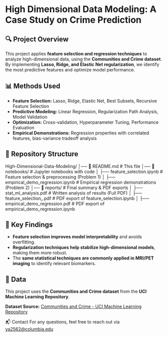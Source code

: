 # High Dimensional Data Modeling: A Case Study on Crime Prediction

## 🔍 Project Overview
This project applies **feature selection and regression techniques** to analyze high-dimensional data, using the **Communities and Crime dataset**. By implementing **Lasso, Ridge, and Elastic Net regularization**, we identify the most predictive features and optimize model performance. 

## 📊 Methods Used
- **Feature Selection:** Lasso, Ridge, Elastic Net, Best Subsets, Recursive Feature Selection
- **Predictive Modeling:** Linear Regression, Regularization Path Analysis, Model Validation
- **Optimization:** Cross-validation, Hyperparameter Tuning, Performance Evaluation
- **Empirical Demonstrations:** Regression properties with correlated features, bias-variance tradeoff analysis

## 📂 Repository Structure
High-Dimensional-Data-Modeling/
│── 📜 README.md               # This file
│── 📂 notebooks/               # Jupyter notebooks with code
│   ├── feature_selection.ipynb  # Feature selection & preprocessing (Problem 1)
│   ├── empirical_demo_regression.ipynb  # Empirical regression demonstrations (Problem 2)
│── 📂 reports/                 # Final summary & PDF exports
│   ├── stat_ml_analysis.pdf  # Written analysis of results (Full PDF)
│   ├── feature_selection_.pdf  # PDF export of feature_selection.ipynb
│   ├── empirical_demo_regression.pdf  # PDF export of empirical_demo_regression.ipynb


## 🚀 Key Findings
- **Feature selection improves model interpretability** and avoids overfitting.
- **Regularization techniques help stabilize high-dimensional models**, making them more robust.
- The **same statistical techniques are commonly applied in MRI/PET imaging** to identify relevant biomarkers.

## 📂 Data
This project uses the **Communities and Crime dataset** from the **UCI Machine Learning Repository**.

**Dataset Source:**
[Communities and Crime - UCI Machine Learning Repository](https://archive.ics.uci.edu/dataset/183/communities+and+crime)


📬 Contact
For any questions, feel free to reach out via ya2562@columbia.edu

